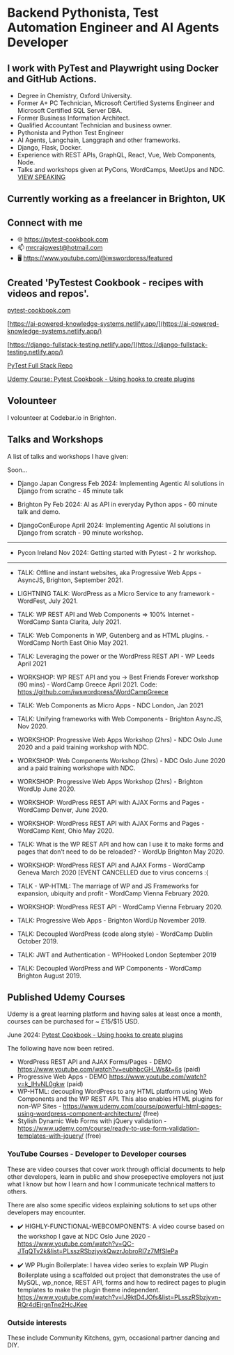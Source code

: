 <!--![TECH](https://images.unsplash.com/photo-1519389950473-47ba0277781c?ixlib=rb-1.2.1&ixid=eyJhcHBfaWQiOjEyMDd9&auto=format&fit=crop&w=1350&q=80)-->
# Backend Pythonista, Test Automation Engineer and AI Agents Developer

## I work with PyTest and Playwright using Docker and GitHub Actions.

- Degree in Chemistry, Oxford University.
- Former A+ PC Technician, Microsoft Certified Systems Engineer and Microsoft Certified SQL Server DBA.
- Former Business Information Architect.
- Qualified Accountant Technician and business owner.
- Pythonista and Python Test Engineer
- AI Agents, Langchain, Langgraph and other frameworks.
- Django, Flask, Docker.
- Experience with REST APIs, GraphQL, React, Vue, Web Components, Node.
- Talks and workshops given at PyCons, WordCamps, MeetUps and NDC.
[VIEW SPEAKING](#talks-and-workshops)

## Currently working as a freelancer in Brighton, UK

## Connect with me
- 🌐 https://pytest-cookbook.com
- 📫 mrcraigwest@hotmail.com
- 🖥️ https://www.youtube.com/@iwswordpress/featured

##  Created 'PyTestest Cookbook - recipes with videos and repos'.

[pytest-cookbook.com](https://pytest-cookbook.com/)

[https://ai-powered-knowledge-systems.netlify.app/](https://ai-powered-knowledge-systems.netlify.app/)

[https://django-fullstack-testing.netlify.app/](https://django-fullstack-testing.netlify.app/)

[PyTest Full Stack Repo](https://github.com/Python-Test-Engineer/PyTest-Full-Stack)

[Udemy Course: Pytest Cookbook - Using hooks to create plugins](https://www.udemy.com/course/pytest-cookbook-using-hooks-to-create-custom-plugins/)

## Volounteer

I volounteer at Codebar.io in Brighton.

## Talks and Workshops

A list of talks and workshops I have given: 

Soon...

- Django Japan Congress Feb 2024: Implementing Agentic AI solutions in Django from scrathc - 45 minute talk

- Brighton Py Feb 2024: AI as API in everyday Python apps - 60 minute talk and demo.

- DjangoConEurope April 2024: Implementing Agentic AI solutions in Django from scratch - 90 minute workshop.
  
<hr>

- Pycon Ireland Nov 2024: Getting started with Pytest - 2 hr workshop.

<hr>

- TALK: Offline and instant websites, aka Progressive Web Apps - AsyncJS, Brighton, September 2021.

- LIGHTNING TALK: WordPress as a Micro Service to any framework - WordFest, July 2021.

- TALK: WP REST API and Web Components => 100% Internet - WordCamp Santa Clarita, July 2021.

- TALK: Web Components in WP, Gutenberg and as HTML plugins. - WordCamp North East Ohio May 2021.

- TALK: Leveraging the power or the WordPress REST API - WP Leeds April 2021

- WORKSHOP: WP REST API and you -> Best Friends Forever workshop (90 mins) - WordCamp Greece April 2021. Code: https://github.com/iwswordpress/WordCampGreece

- TALK: Web Components as Micro Apps - NDC London, Jan 2021

- TALK: Unifying frameworks with Web Components - Brighton AsyncJS, Nov 2020.

- WORKSHOP: Progressive Web Apps Workshop (2hrs) - NDC Oslo June 2020 and a paid training workshop with NDC.

- WORKSHOP: Web Components Workshop (2hrs) - NDC Oslo June 2020 and a paid training workshope with NDC.
  
- WORKSHOP: Progressive Web Apps Workshop (2hrs) - Brighton WordUp June 2020.

- WORKSHOP: WordPress REST API with AJAX Forms and Pages - WordCamp Denver, June 2020.

- WORKSHOP: WordPress REST API with AJAX Forms and Pages - WordCamp Kent, Ohio May 2020.

- TALK: What is the WP REST API and how can I use it to make forms and pages that don’t need to do be reloaded? - WordUp Brighton May 2020.

- WORKSHOP: WordPress REST API and AJAX Forms - WordCamp Geneva March 2020 [EVENT CANCELLED due to virus concerns :( 

- TALK - WP-HTML: The marriage of WP and JS Frameworks for expansion, ubiquity and profit - WordCamp Vienna February 2020.

- WORKSHOP: WordPress REST API - WordCamp Vienna February 2020.

- TALK: Progressive Web Apps - Brighton WordUp November 2019.

- TALK: Decoupled WordPress (code along style) - WordCamp Dublin October 2019.

- TALK: JWT and Authentication - WPHooked London September 2019

- TALK: Decoupled WordPress and WP Components - WordCamp Brighton August 2019.

##  Published Udemy Courses 
Udemy is a great learning platform and having sales at least once a month, courses can be purchased for ~ £15/$15 USD.

June 2024: [Pytest Cookbook - Using hooks to create plugins](https://www.udemy.com/course/pytest-cookbook-using-hooks-to-create-custom-plugins/)

The following have now been retired.

- WordPress REST API and AJAX Forms/Pages - DEMO https://www.youtube.com/watch?v=eubhbcGH_Ws&t=6s (paid)
- Progressive Web Apps - DEMO https://www.youtube.com/watch?v=k_lHvNL0gkw (paid)
- WP-HTML: decoupling WordPress to any HTML platform using Web Components and the WP REST API. This also enables HTML plugins for non-WP Sites - https://www.udemy.com/course/powerful-html-pages-using-wordpress-component-architecture/ (free)
- Stylish Dynamic Web Forms with jQuery validation - https://www.udemy.com/course/ready-to-use-form-validation-templates-with-jquery/ (free)


###  YouTube Courses - Developer to Developer courses

These are video courses that cover work through official documents to help other developers, learn in public and show prosepective employers not just what I know but how I learn and how I communicate technical matters to others.

There are also some specific videos explaining solutions to set ups other developers may encounter.

- :heavy_check_mark: HIGHLY-FUNCTIONAL-WEBCOMPONENTS: A video course based on the workshop I gave at NDC Oslo June 2020 - https://www.youtube.com/watch?v=QC-JTqQTv2k&list=PLsszRSbzjyvkQwzrJobroRl7z7MfSlePa 

- :heavy_check_mark: WP Plugin Boilerplate:  I havea video series to explain WP Plugin Boilerplate using a scaffolded out project that demonstrates the use of MySQL, wp_nonce, REST API, forms and how to redirect pages to plugin templates to make the plugin theme independent. https://www.youtube.com/watch?v=lJ9ktD4JOfs&list=PLsszRSbzjyvn-RQr4dEjrgnTne2HcJKee


###  Outside interests

These include Community Kitchens, gym, occasional partner dancing and DIY.
